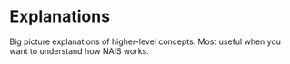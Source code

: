 # Explanations

Big picture explanations of higher-level concepts. Most useful when you want to understand how NAIS works.
